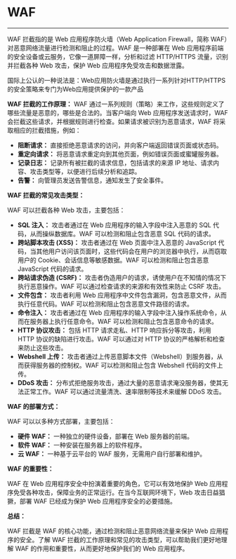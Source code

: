 # WAF

---

WAF 拦截指的是 Web 应用程序防火墙（Web Application Firewall，简称 WAF）对恶意网络流量进行检测和阻止的过程。WAF 是一种部署在 Web 应用程序前端的安全设备或云服务，它像一道屏障一样，分析和过滤 HTTP/HTTPS 流量，识别并拦截各种 Web 攻击，保护 Web 应用程序免受攻击和数据泄露。

国际上公认的一种说法是：Web应用防火墙是通过执行一系列针对HTTP/HTTPS的安全策略来专门为Web应用提供保护的一款产品


**WAF 拦截的工作原理：**
WAF 通过一系列规则（策略）来工作，这些规则定义了哪些流量是恶意的，哪些是合法的。当客户端向 Web 应用程序发送请求时，WAF 会拦截这些请求，并根据规则进行检查。如果请求被识别为恶意请求，WAF 将采取相应的拦截措施，例如：

- **阻断请求：** 直接拒绝恶意请求的访问，并向客户端返回错误页面或状态码。
- **重定向请求：** 将恶意请求重定向到其他页面，例如错误页面或蜜罐服务器。
- **记录日志：** 记录所有被拦截的请求信息，包括请求的来源 IP 地址、请求内容、攻击类型等，以便进行后续分析和追踪。
- **告警：** 向管理员发送告警信息，通知发生了安全事件。

**WAF 拦截的常见攻击类型：**

WAF 可以拦截各种 Web 攻击，主要包括：

- **SQL 注入：** 攻击者通过在 Web 应用程序的输入字段中注入恶意的 SQL 代码，从而操纵数据库。WAF 可以检测和阻止包含恶意 SQL 代码的请求。
- **跨站脚本攻击 (XSS)：** 攻击者通过在 Web 页面中注入恶意的 JavaScript 代码，当其他用户访问该页面时，这些代码会在用户的浏览器中执行，从而窃取用户的 Cookie、会话信息等敏感数据。WAF 可以检测和阻止包含恶意 JavaScript 代码的请求。
- **跨站请求伪造 (CSRF)：** 攻击者伪造用户的请求，诱使用户在不知情的情况下执行恶意操作。WAF 可以通过检查请求的来源和有效性来防止 CSRF 攻击。
- **文件包含：** 攻击者利用 Web 应用程序中文件包含漏洞，包含恶意文件，从而执行任意代码。WAF 可以检测和阻止包含恶意文件路径的请求。
- **命令注入：** 攻击者通过在 Web 应用程序的输入字段中注入操作系统命令，从而在服务器上执行任意命令。WAF 可以检测和阻止包含恶意命令的请求。
- **HTTP 协议攻击：** 包括 HTTP 请求走私、HTTP 响应拆分等攻击，利用 HTTP 协议的缺陷进行攻击。WAF 可以通过对 HTTP 协议的严格解析和检查来防止这些攻击。
- **Webshell 上传：** 攻击者通过上传恶意脚本文件（Webshell）到服务器，从而获得服务器的控制权。WAF 可以检测和阻止包含 Webshell 代码的文件上传。
- **DDoS 攻击：** 分布式拒绝服务攻击，通过大量的恶意请求淹没服务器，使其无法正常工作。WAF 可以通过流量清洗、速率限制等技术来缓解 DDoS 攻击。

**WAF 的部署方式：**

WAF 可以以多种方式部署，主要包括：

- **硬件 WAF：** 一种独立的硬件设备，部署在 Web 服务器的前端。
- **软件 WAF：** 一种安装在服务器上的软件程序。
- **云 WAF：** 一种基于云平台的 WAF 服务，无需用户自行部署和维护。

**WAF 的重要性：**

WAF 在 Web 应用程序安全中扮演着重要的角色，它可以有效地保护 Web 应用程序免受各种攻击，保障业务的正常运行。在当今互联网环境下，Web 攻击日益猖獗，部署 WAF 已经成为保护 Web 应用程序安全的必要措施。

**总结：**

WAF 拦截是 WAF 的核心功能，通过检测和阻止恶意网络流量来保护 Web 应用程序的安全。了解 WAF 拦截的工作原理和常见的攻击类型，可以帮助我们更好地理解 WAF 的作用和重要性，从而更好地保护我们的 Web 应用程序。
